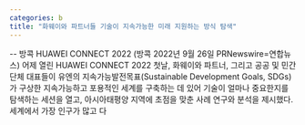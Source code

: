 ```yaml
---
categories: b
title: "화웨이와 파트너들 기술이 지속가능한 미래 지원하는 방식 탐색"
---
```

-- 방콕 HUAWEI CONNECT 2022  (방콕 2022년 9월 26일 PRNewswire=연합뉴스) 어제 열린 HUAWEI CONNECT 2022 첫날, 화웨이와 파트너, 그리고 공공 및 민간단체 대표들이 유엔의 지속가능발전목표(Sustainable Development Goals, SDGs)가 구상한 지속가능하고 포용적인 세계를 구축하는 데 있어 기술이 얼마나 중요한지를 탐색하는 세션을 열고, 아시아태평양 지역에 초점을 맞춘 사례 연구와 분석을 제시했다.  세계에서&nbsp;가장&nbsp;인구가&nbsp;많고&nbsp;다
